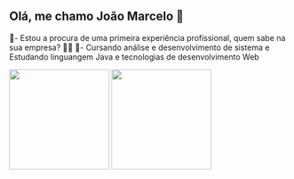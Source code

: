  ## Olá, me chamo João Marcelo 👋


 🔭- Estou a procura de uma primeira experiência profissional, quem sabe na sua empresa? 👀👀
 🌱- Cursando análise e desenvolvimento de sistema e Estudando linguangem Java e tecnologias de desenvolvimento Web
<div>
  <img height="180em" src="https://github-readme-stats.vercel.app/api?username=Joao-Marcelo-Melo&show_icons=true&theme=algolia&include_all_commits=true&count_private=true"/>
  <img height="180em" src="https://github-readme-stats.vercel.app/api/top-langs/?username=Joao-Marcelo-Melo&layout=compact&langs_count=7&theme=algolia"/>
</div>




